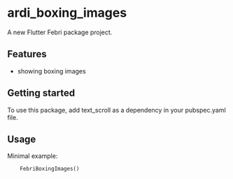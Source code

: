 # ardi_boxing_images

A new Flutter Febri package project.

## Features

 - showing boxing images


## Getting started

To use this package, add text_scroll as a dependency in your pubspec.yaml file.

## Usage

Minimal example:

```dart
    FebriBoxingImages()
```


